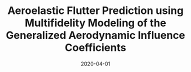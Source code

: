 ---
title: "Aeroelastic Flutter Prediction using Multifidelity Modeling of the Generalized Aerodynamic Influence Coefficients"
date: "2020-04-01"
authors: ["A. Thelen", "L. Leifsson", "P. Beran"]
publication_types: ["2"]
publication: "*AIAA Journal*"
doi: "10.2514/1.J059208"
---